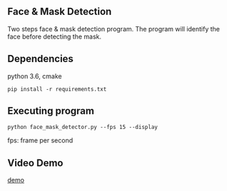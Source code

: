 
## Face & Mask Detection
Two steps face & mask detection program. The program will identify the face before detecting the mask.


## Dependencies
python 3.6, cmake

```
pip install -r requirements.txt
```

## Executing program
```
python face_mask_detector.py --fps 15 --display
```

fps: frame per second

## Video Demo
[demo](https://youtu.be/UFEnWXd1A3Y)
